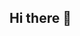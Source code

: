 ## Hi there 👋

<!--<h1 align="center">Hi 👋, I'm Mycle</h1>

- 📫 How to reach me **mycleyadav24@gmail.com**

<h3 align="left">Connect with me:</h3>
<a href="[https://www.linkedin.com/in/mycle-yadav-09ba62253/]" target="blank"><img align="center" src="https://raw.githubusercontent.com/rahuldkjain/github-profile-readme-generator/master/src/images/icons/Social/linked-in-alt.svg" alt="Mycle yadav" height="30" width="40" /></a>


Here are some ideas to get you started:

- 🔭 I’m currently working on ...
- 🌱 I’m currently learning ...
- 👯 I’m looking to collaborate on ...
- 🤔 I’m looking for help with ...
- 💬 Ask me about ...
- 📫 How to reach me: ...
- 😄 Pronouns: ...
- ⚡ Fun fact: ...
-->

